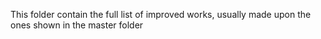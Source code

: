 This folder contain the full list of improved works, usually made upon the ones shown in the master folder
